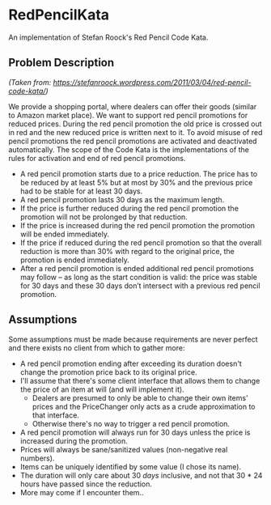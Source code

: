 # RedPencilKata

An implementation of Stefan Roock's Red Pencil Code Kata.

## Problem Description ##
*(Taken from: https://stefanroock.wordpress.com/2011/03/04/red-pencil-code-kata/)*

We provide a shopping portal, where dealers can offer their goods (similar to Amazon market place).
We want to support red pencil promotions for reduced prices. During the red pencil promotion the old price is crossed out in red and the new reduced price is written next to it.
To avoid misuse of red pencil promotions the red pencil promotions are activated and deactivated automatically.
The scope of the Code Kata is the implementations of the rules for activation and end of red pencil promotions.

* A red pencil promotion starts due to a price reduction. The price has to be reduced by at least 5% but at most by 30% and the previous price had to be stable for at least 30 days.
* A red pencil promotion lasts 30 days as the maximum length.
* If the price is further reduced during the red pencil promotion the promotion will not be prolonged by that reduction.
* If the price is increased during the red pencil promotion the promotion will be ended immediately.
* If the price if reduced during the red pencil promotion so that the overall reduction is more than 30% with regard to the original price, the promotion is ended immediately.
* After a red pencil promotion is ended additional red pencil promotions may follow – as long as the start condition is valid: the price was stable for 30 days and these 30 days don’t intersect with a previous red pencil promotion.

## Assumptions ##

Some assumptions must be made because requirements are never perfect and there exists no client from which to gather more:

* A red pencil promotion ending after exceeding its duration doesn't change the promotion price back to its original price.
* I'll assume that there's some client interface that allows them to change the price of an item at will (and will implement it).
    * Dealers are presumed to only be able to change their own items' prices and the PriceChanger only acts as a crude approximation to that interface.
    * Otherwise there's no way to trigger a red pencil promotion.
* A red pencil promotion will always run for 30 days unless the price is increased during the promotion.
* Prices will always be sane/sanitized values (non-negative real numbers).
* Items can be uniquely identified by some value (I chose its name).
* The duration will only care about 30 *days* inclusive, and not that 30 * 24 hours have passed since the reduction.
* More may come if I encounter them..